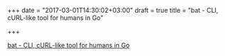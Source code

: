 +++
date = "2017-03-01T14:30:02+03:00"
draft = true
title = "bat - CLI, cURL-like tool for humans in Go"

+++

<p><a href="https://github.com/astaxie/bat">bat - CLI, cURL-like tool for humans in Go</a></p>

